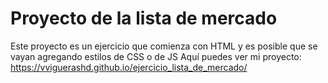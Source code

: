 # Proyecto de la lista de mercado

Este proyecto es un ejercicio que comienza con HTML y es posible que se vayan agregando estilos de CSS o de JS
Aquí puedes ver mi proyecto: https://vviguerashd.github.io/ejercicio_lista_de_mercado/
